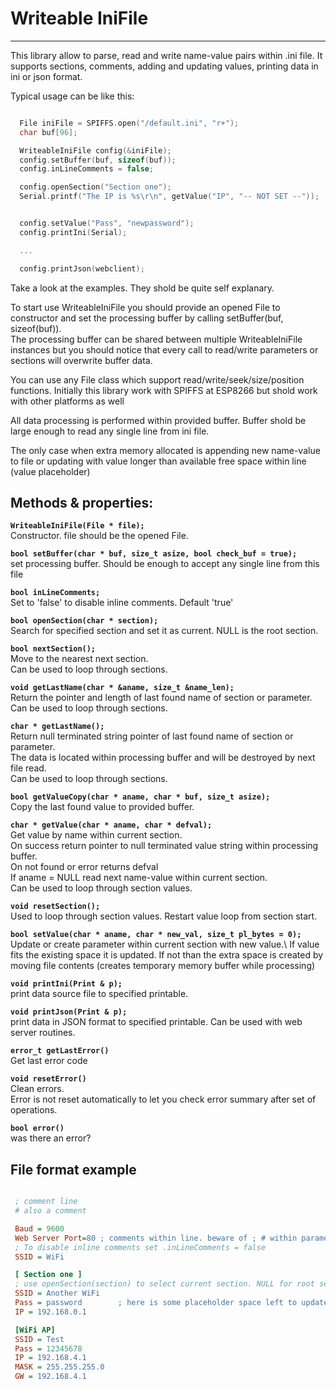 # Writeable IniFile
---

This library allow to parse, read and write name-value pairs within .ini file.
It supports sections, comments, adding and updating values, printing data in ini or json format.

Typical usage can be like this:

```C++

  File iniFile = SPIFFS.open("/default.ini", "r+");
  char buf[96];

  WriteableIniFile config(&iniFile);
  config.setBuffer(buf, sizeof(buf));
  config.inLineComments = false;

  config.openSection("Section one");
  Serial.printf("The IP is %s\r\n", getValue("IP", "-- NOT SET --"));


  config.setValue("Pass", "newpassword");
  config.printIni(Serial);

  ...

  config.printJson(webclient);

```

Take a look at the examples. They shold be quite self explanary.

To start use WriteableIniFile you should provide an opened File to constructor and 
set the processing buffer by calling setBuffer(buf, sizeof(buf)).\
The processing buffer can be shared between multiple WriteableIniFile instances but you should
notice that every call to read/write parameters or sections will overwrite buffer data.

You can use any File class which support read/write/seek/size/position functions. Initially
this library work with SPIFFS at ESP8266 but shold work with other platforms as well

All data processing is performed within provided buffer. Buffer shold be large enough to 
read any single line from ini file.

The only case when extra memory allocated is appending new name-value to file or updating
with value longer than available free space within line (value placeholder)


## Methods & properties:


  **`WriteableIniFile(File * file);`**\
    Constructor. file should be the opened File.

  **`bool setBuffer(char * buf, size_t asize, bool check_buf = true);`**\
    set processing buffer. Should be enough to accept any single line from this file

  **`bool inLineComments;`**\
    Set to 'false' to disable inline comments. Default 'true'

  **`bool openSection(char * section);`**\
    Search for specified section and set it as current. NULL is the root section.

  **`bool nextSection();`**\
    Move to the nearest next section.\
    Can be used to loop through sections. 

  **`void getLastName(char * &aname, size_t &name_len);`**\
    Return the pointer and length of last found name of section or parameter.\
    Can be used to loop through sections.

  **`char * getLastName();`**\
    Return null terminated string pointer of last found name of section or parameter.\
    The data is located within processing buffer and will be destroyed by next file read.\
    Can be used to loop through sections.


  **`bool getValueCopy(char * aname, char * buf, size_t asize);`**\
    Copy the last found value to provided buffer.

  **`char * getValue(char * aname, char * defval);`**\
    Get value by name within current section.\
    On success return pointer to null terminated value string within processing buffer.\
    On not found or error returns defval\
    If aname = NULL read next name-value within current section.\
    Can be used to loop through section values.

  **`void resetSection();`**\
    Used to loop through section values. Restart value loop from section start. 

  **`bool setValue(char * aname, char * new_val, size_t pl_bytes = 0);`**\
    Update or create parameter within current section with new value.\ 
    If value fits the existing space it is updated. If not than the extra space is created by 
    moving file contents (creates temporary memory buffer while processing)

  **`void printIni(Print & p);`**\
    print data source file to specified printable.

  **`void printJson(Print & p);`**\
    print data in JSON format to specified printable. Can be used with web server routines.


  **`error_t getLastError()`**\
    Get last error code

  **`void resetError()`**\
    Clean errors.\
    Error is not reset automatically to let you check error summary after set of operations.

  **`bool error()`**\
    was there an error?



## File format example

```INI

 ; comment line
 # also a comment

 Baud = 9600
 Web Server Port=80 ; comments within line. beware of ; # within parameter name or value
 ; To disable inline comments set .inLineComments = false
 SSID = WiFi

 [ Section one ]
 ; use openSection(section) to select current section. NULL for root section
 SSID = Another WiFi
 Pass = password        ; here is some placeholder space left to update value inplace
 IP = 192.168.0.1

 [WiFi AP]
 SSID = Test
 Pass = 12345678
 IP = 192.168.4.1
 MASK = 255.255.255.0
 GW = 192.168.4.1

```

